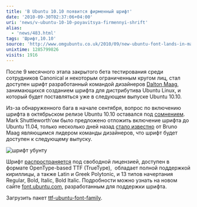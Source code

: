 ```yaml
---
title: 'В Ubuntu 10.10 появится фирменный шрифт'
date: '2010-09-30T02:37:06+04:00'
uri: 'news/v-ubuntu-10-10-poyavitsya-firmennyi-shrift'
alias: 
  - 'news/483.html'
tags: 'Шрифт,10.10'
source: 'http://www.omgubuntu.co.uk/2010/09/new-ubuntu-font-lands-in-maverick-for-all-users/'
unixtime: 1285799826
visits: 1916
---
```

После 9 месячного этапа закрытого бета тестирования среди сотрудников Canonical и некоторым ограниченным кругом лиц, стал доступен шрифт разработанный командой дизайнеров [Dalton Maag](http://www.daltonmaag.com/), занимающихся созданием шрифта для дистрибутива Ubuntu Linux, и который будет поставляться уже в следующем выпуске Ubuntu 10.10.

Из-за обнаруженного бага в начале сентября, вопрос по включению шрифта в октябрьском релизе Ubuntu 10.10 оставался под [сомнением](http://www.omgubuntu.co.uk/2010/09/new-ubuntu-font-giving-maverick-a-miss/).  Mark Shuttleworth’ом было предложено отложить включение шрифта до Ubuntu 11.04, только несколько дней назад [стало известно](http://www.omgubuntu.co.uk/2010/09/new-font-still-on-course-for-ubuntu-10-10/) от Bruno Maag являющимся лидером команды дизайнеров, что шрифт будет доступен к следующему выпуску.

![шрифт убунту](img/2010/09/30/02-00/type-ubuntu-.jpg)

Шрифт [распространяется](http://packages.ubuntu.com/maverick/ttf-ubuntu-font-family) под свободной лицензией, доступен в формате OpenType-based TTF (TrueType),  обладает полной поддержкой кириллицы, а также Latin и Greek Polytonic, и 13 типов начертания Regular, Bold, Italic, Bold Italic. Подробности можно узнать на новом сайте [font.ubuntu.com](http://font.ubuntu.com/), разработанным для поддержки шрифта.

Загрузить пакет [ttf-ubuntu-font-family](https://launchpad.net/ubuntu-font-family/).
